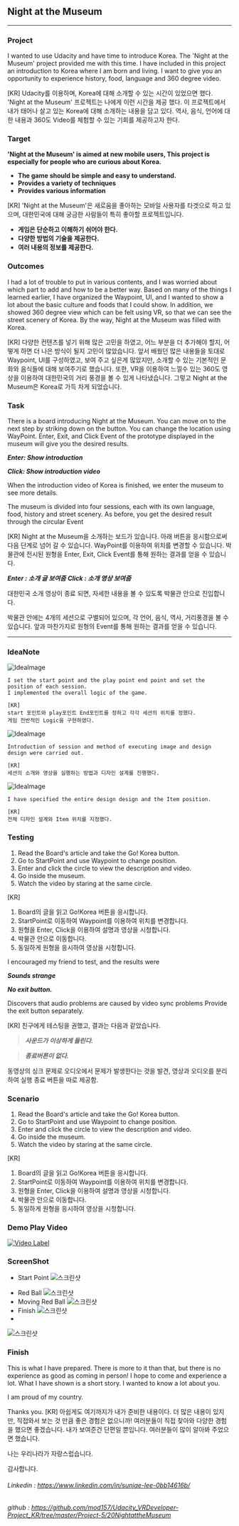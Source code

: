 ﻿
## Night at the Museum
-------------------------------------------------------

### Project
I wanted to use Udacity and have time to introduce Korea.
The 'Night at the Museum' project provided me with this time.
I have included in this project an introduction to Korea where I am born and living.
I want to give you an opportunity to experience history, food, language and 360 degree video.


[KR]
Udacity를 이용하며, Korea에 대해 소개할 수 있는 시간이 있었으면 했다.
'Night at the Museum' 프로젝트는 나에게 이런 시간을 제공 했다.
이 프로젝트에서 내가 태어나 살고 있는 Korea에 대해 소개하는 내용을 담고 있다.
역사, 음식, 언어에 대한 내용과 360도 Video를 체험할 수 있는 기회를 제공하고자 한다.



### Target
**'Night at the Museum' is aimed at new mobile users,
This project is especially for people who are curious about Korea.**

 * **The game should be simple and easy to understand.**
 * **Provides a variety of techniques**
 * **Provides various information**


[KR]
'Night at the Museum'은 새로움을 좋아하는 모바일 사용자를 타겟으로 하고 있으며,
대한민국에 대해 궁금한 사람들이 특히 좋아할 프로젝트입니다.

  * **게임은 단순하고 이해하기 쉬어야 한다.**
  * **다양한 방법의 기술을 제공한다.**
  * **여러 내용의 정보를 제공한다.**


### Outcomes
I had a lot of trouble to put in various contents, and I was worried about which part to add and how to be a better way.
Based on many of the things I learned earlier, I have organized the Waypoint, UI, and I wanted to show a lot about the basic culture and foods that I could show.
In addition, we showed 360 degree view which can be felt using VR, so that we can see the street scenery of Korea.
By the way, Night at the Museum was filled with Korea.

[KR]
다양한 컨텐츠를 넣기 위해 많은 고민을 하였고, 어느 부분을 더 추가해야 할지, 어떻게 하면 더 나은 방식이 될지 고민이 많았습니다.
앞서 배웠던 많은 내용들을 토대로 Waypoint, UI를 구성하였고, 보여 주고 싶은게 많았지만, 소개할 수 있는 기본적인 문화와 음식들에 대해 보여주기로 했습니다.
또한, VR을 이용하여 느낄수 있는 360도 영상을 이용하여 대한민국의 거리 풍경을 볼 수 있게 나타냈습니다.
그렇고 Night at the Museum은 Korea로 가득 차게 되었습니다.


### Task
There is a board introducing Night at the Museum. You can move on to the next step by striking down on the button. You can change the location using WayPoint. Enter, Exit, and Click Event of the prototype displayed in the museum will give you the desired results.

_**Enter: Show introduction**_

_**Click: Show introduction video**_

When the introduction video of Korea is finished, we enter the museum to see more details.

The museum is divided into four sessions, each with its own language, food, history and street scenery.
As before, you get the desired result through the circular Event

[KR]
Night at the Museum을 소개하는 보드가 있습니다. 아래 버튼을 응시함으로써 다음 단계로 넘어 갈 수 있습니다. WayPoint를 이용하여 위치를 변경할 수 있습니다. 박물관에 전시된 원형을 Enter, Exit, Click Event를 통해 원하는 결과를 얻을 수 있습니다.

_**Enter : 소개 글 보여줌**_
_**Click : 소개 영상 보여줌**_

대한민국 소개 영상이 종료 되면, 자세한 내용을 볼 수 있도록 박물관 안으로 진입합니다.

박물관 안에는 4개의 세션으로 구별되어 있으며, 각 언어, 음식, 역사, 거리풍경을 볼 수 있습니다.
앞과 마찬가지로 원형의 Event를 통해 원하는 결과를 얻을 수 있습니다.

---------------------------------------------
### IdeaNote
![IdeaImage](https://github.com/mod157/Udacity_VRDeveloper-Project_KR/blob/master/Project-5%20NightattheMuseum/Image/idea_1.jpg)
```
I set the start point and the play point end point and set the position of each session.
I implemented the overall logic of the game.

[KR]
start 포인트와 play포인트 End포인트를 정하고 각각 세션의 위치를 정했다.
게임 전반적인 Logic을 구현하였다.
```

![IdeaImage](https://github.com/mod157/Udacity_VRDeveloper-Project_KR/blob/master/Project-5%20NightattheMuseum/Image/idea_2.jpg)
```
Introduction of session and method of executing image and design design were carried out.

[KR]
세션의 소개와 영상을 실행하는 방법과 디자인 설계를 진행했다.
```

![IdeaImage](https://github.com/mod157/Udacity_VRDeveloper-Project_KR/blob/master/Project-5%20NightattheMuseum/Image/idea_3.jpg)

```
I have specified the entire design design and the Item position.

[KR]
전체 디자인 설계와 Item 위치를 지정했다.
```


### Testing
1. Read the Board's article and take the Go! Korea button.
1. Go to StartPoint and use Waypoint to change position.
1. Enter and click the circle to view the description and video.
1. Go inside the museum.
2. Watch the video by staring at the same circle.

[KR]
1. Board의 글을 읽고 Go!Korea 버튼을 응시합니다.
1. StartPoint로 이동하여 Waypoint를 이용하여 위치를 변경합니다.
1. 원형을 Enter, Click을 이용하여 설명과 영상을 시청합니다.
1. 박물관 안으로 이동합니다.
2. 동일하게 원형을 응시하여 영상을 시청합니다.


I encouraged my friend to test, and the results were

**_Sounds strange_**

**_No exit button._**

Discovers that audio problems are caused by video sync problems
Provide the exit button separately.

[KR]
친구에게 테스팅을 권했고, 결과는 다음과 같았습니다.

> **_사운드가 이상하게 들린다._**

> **_종료버튼이 없다._**

동영상의 싱크 문제로 오디오에서 문제가 발생한다는 것을 발견, 영상과 오디오를 분리하여 실행
종료 버튼을 따로 제공함.


### Scenario
1. Read the Board's article and take the Go! Korea button.
1. Go to StartPoint and use Waypoint to change position.
1. Enter and click the circle to view the description and video.
1. Go inside the museum.
2. Watch the video by staring at the same circle.


[KR]
1. Board의 글을 읽고 Go!Korea 버튼을 응시합니다.
1. StartPoint로 이동하여 Waypoint를 이용하여 위치를 변경합니다.
1. 원형을 Enter, Click을 이용하여 설명과 영상을 시청합니다.
1. 박물관 안으로 이동합니다.
2. 동일하게 원형을 응시하여 영상을 시청합니다.


### Demo Play Video
[![Video Label](http://img.youtube.com/vi/YB5haoZhG3E/0.jpg)](https://youtu.be/YB5haoZhG3E?t=0.5s)

### ScreenShot
  * Start Point
![스크린샷](https://github.com/mod157/Udacity_VRDeveloper-Project_KR/blob/master/Project-4%20Puzzle/Image/ScreenShot1.png)
  - Red Ball
![스크린샷](https://github.com/mod157/Udacity_VRDeveloper-Project_KR/blob/master/Project-4%20Puzzle/Image/ScreenShot2.png)
  - Moving Red Ball
![스크린샷](https://github.com/mod157/Udacity_VRDeveloper-Project_KR/blob/master/Project-4%20Puzzle/Image/ScreenShot3.png)
  - Finish
![스크린샷](https://github.com/mod157/Udacity_VRDeveloper-Project_KR/blob/master/Project-4%20Puzzle/Image/ScreenShot4.png)
  -
![스크린샷](https://github.com/mod157/Udacity_VRDeveloper-Project_KR/blob/master/Project-4%20Puzzle/Image/ScreenShot5.png)


### Finish
This is what I have prepared. There is more to it than that, but there is no experience as good as coming in person! I hope to come and experience a lot. What I have shown is a short story. I wanted to know a lot about you.

I am proud of my country.

Thanks you.
[KR]
아쉽게도 여기까지가 내가 준비한 내용이다. 더 많은 내용이 있지만, 직접와서 보는 것 만큼 좋은 경험은 없으니까! 여러분들이 직접 찾아와 다양한 경험을 했으면 좋겠습니다. 내가 보여준건 단편일 뿐입니다. 여러분들이 많이 알아봐 주었으면 했습니다.

나는 우리나라가 자랑스럽습니다.

감사합니다.



###### Linkedin : https://www.linkedin.com/in/sunjae-lee-0bb14616b/
###### github : https://github.com/mod157/Udacity_VRDeveloper-Project_KR/tree/master/Project-5/20NightattheMuseum
